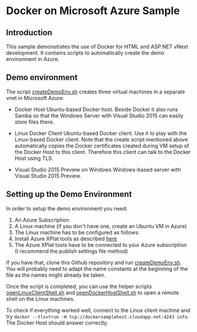 # Docker on Microsoft Azure Sample

## Introduction

This sample demonstrates the use of Docker for HTML and ASP.NET vNext
development. It contains scripts to automatically create the demo
environment in Azure.

## Demo environment

The script [createDemoEnv.sh](blob/master/createDemoEnv.sh) creates three
virtual machines in a separate vnet in Microsoft Azure:

* Docker Host
  Ubuntu-based Docker host. Beside Docker it also runs Samba so that the
  Windows Server with Visual Studio 2015 can easily store files there.

* Linux Docker Client
  Ubuntu-based Docker client. Use it to play with the Linux-based Docker
  client. Note that the create script mentioned above automatically copies
  the Docker certificates created during VM setup of the Docker Host to
  this client. Therefore this client can talk to the Docker Host using TLS.

* Visual Studio 2015 Preview on Windows
  Windows-based server with Visual Studio 2015 Preview.

## Setting up the Demo Environment

In order to setup the demo environment you need:

1. An Azure Subscription
2. A Linux machine (if you don't have one, create an Ubuntu VM in Azure)
3. The Linux machine has to be configured as follows:
  1. Install Azure XPlat tools as described [here](http://azure.microsoft.com/en-us/documentation/articles/xplat-cli/)
  2. The Azure XPlat tools have to be connected to your Azure subscription (I recommend
     the publish settings file method)

If you have that, clone this Github repository and run [createDemoEnv.sh](blob/master/createDemoEnv.sh).
You will probably need to adapt the name constants at the beginning of the file as the 
names might already be taken.

Once the script is completed, you can use the helper scripts 
[openLinuxClientShell.sh](blob/master/openLinuxClientShell.sh) and
[openDockerHostShell.sh](blob/master/openDockerHostShell.sh) to open a remote shell
on the Linux machines.

To check if everything worked well, connect to the Linux client machine and try
`docker --tls=true -H tcp://dockersamplehost.cloudapp.net:4243 info`. The Docker
Host should answer correctly.


